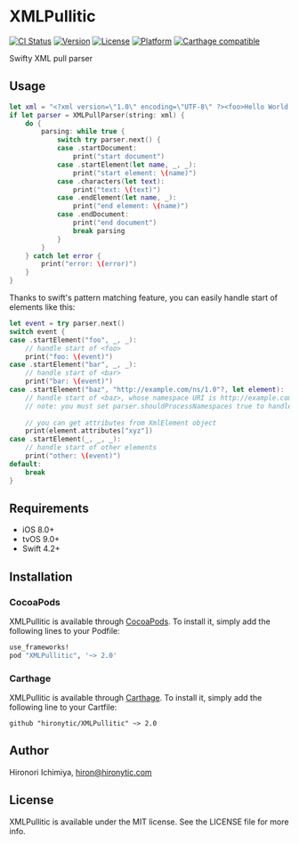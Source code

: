 # XMLPullitic

[![CI Status](http://img.shields.io/travis/hironytic/XMLPullitic.svg?style=flat)](https://travis-ci.org/hironytic/XMLPullitic)
[![Version](https://img.shields.io/cocoapods/v/XMLPullitic.svg?style=flat)](http://cocoapods.org/pods/XMLPullitic)
[![License](https://img.shields.io/cocoapods/l/XMLPullitic.svg?style=flat)](http://cocoapods.org/pods/XMLPullitic)
[![Platform](https://img.shields.io/cocoapods/p/XMLPullitic.svg?style=flat)](http://cocoapods.org/pods/XMLPullitic)
[![Carthage compatible](https://img.shields.io/badge/Carthage-compatible-4BC51D.svg?style=flat)](https://github.com/Carthage/Carthage)

Swifty XML pull parser

## Usage

```swift
let xml = "<?xml version=\"1.0\" encoding=\"UTF-8\" ?><foo>Hello World!</foo>"
if let parser = XMLPullParser(string: xml) {
    do {
        parsing: while true {
            switch try parser.next() {
            case .startDocument:
                print("start document")
            case .startElement(let name, _, _):
                print("start element: \(name)")
            case .characters(let text):
                print("text: \(text)")
            case .endElement(let name, _):
                print("end element: \(name)")
            case .endDocument:
                print("end document")
                break parsing
            }
        }
    } catch let error {
        print("error: \(error)")
    }
}
```

Thanks to swift's pattern matching feature, you can easily handle start of elements like this:
```swift
let event = try parser.next()
switch event {
case .startElement("foo", _, _):
    // handle start of <foo>
    print("foo: \(event)")
case .startElement("bar", _, _):
    // handle start of <bar>
    print("bar: \(event)")
case .startElement("baz", "http://example.com/ns/1.0"?, let element):
    // handle start of <baz>, whose namespace URI is http://example.com/ns/1.0
    // note: you must set parser.shouldProcessNamespaces true to handle namespaces
  
    // you can get attributes from XmlElement object
    print(element.attributes["xyz"])
case .startElement(_, _, _):
    // handle start of other elements
    print("other: \(event)")
default:
    break
}
```

## Requirements

- iOS 8.0+
- tvOS 9.0+
- Swift 4.2+

## Installation

### CocoaPods

XMLPullitic is available through [CocoaPods](http://cocoapods.org).
To install it, simply add the following lines to your Podfile:

```ruby
use_frameworks!
pod "XMLPullitic", '~> 2.0'
```

### Carthage

XMLPullitic is available through [Carthage](https://github.com/Carthage/Carthage).
To install it, simply add the following line to your Cartfile:

```
github "hironytic/XMLPullitic" ~> 2.0
```

## Author

Hironori Ichimiya, hiron@hironytic.com

## License

XMLPullitic is available under the MIT license. See the LICENSE file for more info.
